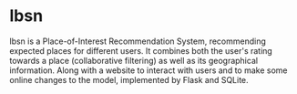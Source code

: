 lbsn
======

lbsn is a Place-of-Interest Recommendation System, recommending expected places for different users. It combines both the user's rating towards a place (collaborative filtering) as well as its geographical information.
Along with a website to interact with users and to make some online changes to the model, implemented by Flask and SQLite. 
